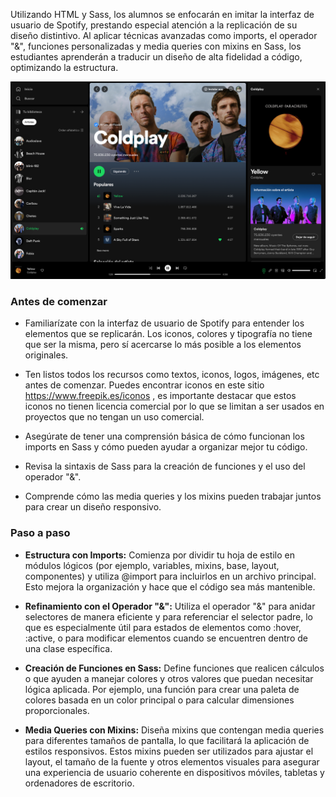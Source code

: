 Utilizando HTML y Sass, los alumnos se enfocarán en imitar la interfaz de usuario de Spotify, prestando especial atención a la replicación de su diseño distintivo. Al aplicar técnicas avanzadas como imports, el operador "&", funciones personalizadas y media queries con mixins en Sass, los estudiantes aprenderán a traducir un diseño de alta fidelidad a código, optimizando la estructura.

![alt text](image.png)

### Antes de comenzar

- Familiarízate con la interfaz de usuario de Spotify para entender los elementos que se replicarán. Los iconos, colores y tipografía no tiene que ser la misma, pero sí acercarse lo más posible a los elementos originales. 

- Ten listos todos los recursos como textos, iconos, logos, imágenes, etc antes de comenzar. Puedes encontrar iconos en este sitio https://www.freepik.es/iconos , es importante destacar que estos iconos no tienen licencia comercial por lo que se limitan a ser usados en proyectos que no tengan un uso comercial.

- Asegúrate de tener una comprensión básica de cómo funcionan los imports en Sass y cómo pueden ayudar a organizar mejor tu código.

- Revisa la sintaxis de Sass para la creación de funciones y el uso del operador "&".

- Comprende cómo las media queries y los mixins pueden trabajar juntos para crear un diseño responsivo.

### Paso a paso

- **Estructura con Imports:** Comienza por dividir tu hoja de estilo en módulos lógicos (por ejemplo, variables, mixins, base, layout, componentes) y utiliza @import para incluirlos en un archivo principal. Esto mejora la organización y hace que el código sea más mantenible.

- **Refinamiento con el Operador "&":** Utiliza el operador "&" para anidar selectores de manera eficiente y para referenciar el selector padre, lo que es especialmente útil para estados de elementos como :hover, :active, o para modificar elementos cuando se encuentren dentro de una clase específica.

- **Creación de Funciones en Sass:** Define funciones que realicen cálculos o que ayuden a manejar colores y otros valores que puedan necesitar lógica aplicada. Por ejemplo, una función para crear una paleta de colores basada en un color principal o para calcular dimensiones proporcionales.

- **Media Queries con Mixins:** Diseña mixins que contengan media queries para diferentes tamaños de pantalla, lo que facilitará la aplicación de estilos responsivos. Estos mixins pueden ser utilizados para ajustar el layout, el tamaño de la fuente y otros elementos visuales para asegurar una experiencia de usuario coherente en dispositivos móviles, tabletas y ordenadores de escritorio.
